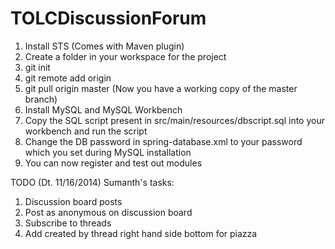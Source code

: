 TOLCDiscussionForum
===================
1. Install STS (Comes with Maven plugin)
2. Create a folder in your workspace for the project
3. git init
4. git remote add origin <urlofrepo>
5. git pull origin master (Now you have a working copy of the master branch)
6. Install MySQL and MySQL Workbench
7. Copy the SQL script present in src/main/resources/dbscript.sql into your workbench and run the script
8. Change the DB password in spring-database.xml to your password which you set during MySQL installation
9. You can now register and test out modules

TODO (Dt. 11/16/2014)
Sumanth's tasks:
1. Discussion board posts
2. Post as anonymous on discussion board
3. Subscribe to threads
4. Add created by thread right hand side bottom for piazza
 